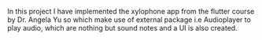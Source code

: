 In this project I have implemented the xylophone app from the flutter course by Dr. Angela Yu so which make use of external package i.e Audioplayer to play audio, which are nothing but sound notes and a UI is also created. 
